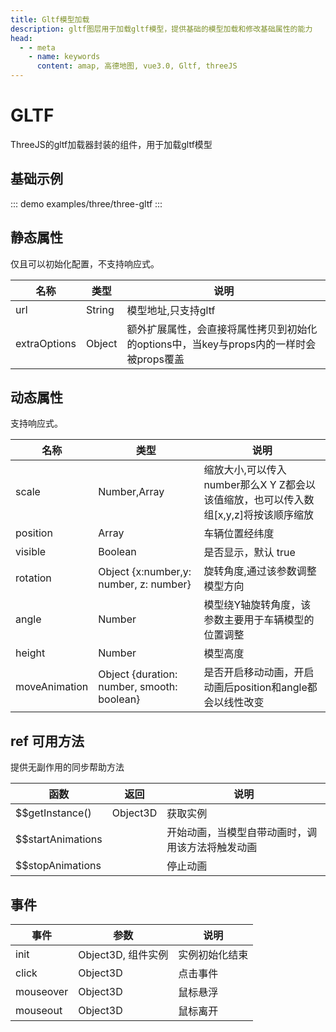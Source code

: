 ```yaml
---
title: Gltf模型加载
description: gltf图层用于加载gltf模型，提供基础的模型加载和修改基础属性的能力
head:
  - - meta
    - name: keywords
      content: amap, 高德地图, vue3.0, Gltf, threeJS
---
```


# GLTF
ThreeJS的gltf加载器封装的组件，用于加载gltf模型

## 基础示例

::: demo
examples/three/three-gltf
:::


## 静态属性
仅且可以初始化配置，不支持响应式。

名称 | 类型 | 说明
---|---|---|
url  | String | 模型地址,只支持gltf
extraOptions | Object | 额外扩展属性，会直接将属性拷贝到初始化的options中，当key与props内的一样时会被props覆盖

## 动态属性
支持响应式。

名称 | 类型                                         | 说明
---|--------------------------------------------|---|
scale | Number,Array | 缩放大小,可以传入number那么X Y Z都会以该值缩放，也可以传入数组[x,y,z]将按该顺序缩放
position | Array                                      | 车辆位置经纬度
visible | Boolean                                    | 是否显示，默认 true
rotation | Object {x:number,y: number, z: number}     | 旋转角度,通过该参数调整模型方向
angle | Number                                     | 模型绕Y轴旋转角度，该参数主要用于车辆模型的位置调整
height | Number                                     | 模型高度
moveAnimation | Object {duration: number, smooth: boolean} | 是否开启移动动画，开启动画后position和angle都会以线性改变

## ref 可用方法
提供无副作用的同步帮助方法

函数 | 返回 | 说明
---|---|---|
$$getInstance() | Object3D | 获取实例
$$startAnimations |   | 开始动画，当模型自带动画时，调用该方法将触发动画
$$stopAnimations |   | 停止动画

## 事件

事件 | 参数 | 说明
---|---|---|
init | Object3D, 组件实例 | 实例初始化结束
click | Object3D | 点击事件
mouseover | Object3D | 鼠标悬浮
mouseout | Object3D | 鼠标离开

